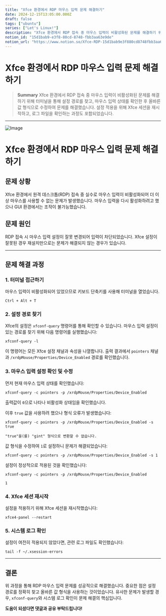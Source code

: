 ```yaml
---
title: "Xfce 환경에서 RDP 마우스 입력 문제 해결하기"
date: 2024-12-15T13:05:00.000Z
draft: false
tags: ["ubuntu"]
series: ["Let's Linux!"]
description: "Xfce 환경에서 RDP 접속 중 마우스 입력이 비활성화된 문제를 해결하기 위해 터미널을 통해 설정 경로를 찾고, 마우스 입력 상태를 확인한 후 올바른 값 형식으로 수정하여 문제를 해결했습니다. 설정 적용을 위해 Xfce 세션을 재시작하고, 로그 파일을 확인하는 과정도 포함되었습니다."
notion_id: "15d1bab9-e3f8-80cd-8748-fbb3aa63e9de"
notion_url: "https://www.notion.so/Xfce-RDP-15d1bab9e3f880cd8748fbb3aa63e9de"
---
```


# Xfce 환경에서 RDP 마우스 입력 문제 해결하기

> **Summary**
> Xfce 환경에서 RDP 접속 중 마우스 입력이 비활성화된 문제를 해결하기 위해 터미널을 통해 설정 경로를 찾고, 마우스 입력 상태를 확인한 후 올바른 값 형식으로 수정하여 문제를 해결했습니다. 설정 적용을 위해 Xfce 세션을 재시작하고, 로그 파일을 확인하는 과정도 포함되었습니다.

---


![Image](https://prod-files-secure.s3.us-west-2.amazonaws.com/09ccd4d5-876c-4bba-bbdf-cc77a0a11257/e91c702e-6c10-4e46-a73d-b573f73e98d4/image.png?X-Amz-Algorithm=AWS4-HMAC-SHA256&X-Amz-Content-Sha256=UNSIGNED-PAYLOAD&X-Amz-Credential=ASIAZI2LB466UX327LSV%2F20250724%2Fus-west-2%2Fs3%2Faws4_request&X-Amz-Date=20250724T115530Z&X-Amz-Expires=3600&X-Amz-Security-Token=IQoJb3JpZ2luX2VjEAMaCXVzLXdlc3QtMiJHMEUCIQDnOSFb6c9SEma7g3zwBg3OmwK3ELrvSGQPTQJraY7SSwIgJ7pyxGZgqJIOphMHK6bWOg8u6MH4u8hLAOwLmTHCaPEq%2FwMILBAAGgw2Mzc0MjMxODM4MDUiDJUcDae92y%2F2F9aqmCrcA9SL%2FmobRNX9atte73nOaGN2coJeE%2BTVAChQih%2B85cR23um%2FFmHuPmlps4JQI%2FzfnW26Ld9j6%2BWxFs%2FoNz1sqrzuluk6CN1cmP9bud08A7ONPNWyB4HMoIwY4wYi9cjYInt5OnS15kZVOLspg6epgjQsKamk5FQibc85h0fvLK%2BwbiM1Hr1M1o6e9JFsnO8srejVuJIffEPZ%2FTW5wByoe%2F21eLyEol2SQ2JP7zpsNOee81EzSCTkDoliLMSRMUQq0mq8Gqhf14Ew8d6Sq3re1Hmg76pKA80BCRnl%2FZXKbecf24dPYi68rQzNRAUSWwxOk3Io%2BXl3feAHUqE0wFQRMzr4X5P6EjP8U9pq5zzXx%2Bce1wKjZbg9qnafsBU4NC1oeC7c%2FqWtX9ZQagWGOYGscG9tYUBUyIVFIwfQh0vtlcTwW82UtkgnsVhm0S5Di5xDff06c0RFVNj49NGZWo1ITZh1dzc3NRVOu%2B2y%2F8k9S3j4qk7HlFgBew4cJcAKzkkaul5zlcqAWXylFyH%2Fx6m9HqxpmftyeNkaoc8Q6sbI0lP1vgsROaDEL6T1l4Q%2BLPM8QznifhvT6Wv5wvzKXBNPw92uhfUI%2FavzCrEsPVAyh7qCQTe2VmdKJndLcFhlMNubiMQGOqUB4X8FG%2Fc%2FjQPuLeAvNZ8aWuXVu%2BId%2B20FiZoErjl7CzRzDkFJ7T4we3Zi0Uo7CuJ6xQWcszryLSXGYqxls%2FpbFxLJNeMC4v0jJ3SJZetVeu0DqKmQGzd%2BCvlYClRRgBsgu7qgz%2BUklUF3b2TWfZ4zMSx28rLwRS%2Ftan6Phz57nahy7jzRGUtg5Wh%2BpqRLQP80m4RBRdQop0E8xkEbMgQCWy5aq3O9&X-Amz-Signature=6c38a4beda55e9eebcd0526df19433e7286bbf8fb856931f3f7dc5c50c632e23&X-Amz-SignedHeaders=host&x-amz-checksum-mode=ENABLED&x-id=GetObject)

# Xfce 환경에서 RDP 마우스 입력 문제 해결하기

## 문제 상황

Xfce 환경에서 원격 데스크톱(RDP) 접속 중 실수로 마우스 입력이 비활성화되어 더 이상 마우스를 사용할 수 없는 문제가 발생했습니다. 마우스 입력을 다시 활성화하려고 했으나 GUI 환경에서는 조작이 불가능했습니다.

## 문제 원인

RDP 접속 시 마우스 입력 설정이 잘못 변경되어 입력이 차단되었습니다. Xfce 설정이 잘못된 경우 재설치만으로는 문제가 해결되지 않는 경우가 있습니다.

---

## 문제 해결 과정

### 1. 터미널 접근하기

마우스 입력이 비활성화되어 있었으므로 키보드 단축키를 사용해 터미널을 열었습니다.

```shell
Ctrl + Alt + T

```

### 2. 설정 경로 찾기

Xfce의 설정은 `xfconf-query` 명령어를 통해 확인할 수 있습니다. 마우스 입력 설정이 있는 경로를 찾기 위해 다음 명령어를 실행했습니다:

```shell
xfconf-query -l

```

이 명령어는 모든 Xfce 설정 채널과 속성을 나열합니다. 출력 결과에서 `pointers` 채널과 `/xrdpMouse/Properties/Device_Enabled` 경로를 확인했습니다.

### 3. 마우스 입력 설정 확인 및 수정

먼저 현재 마우스 입력 상태를 확인했습니다:

```shell
xfconf-query -c pointers -p /xrdpMouse/Properties/Device_Enabled

```

출력값이 `0`으로 나타나 비활성화 상태임을 확인했습니다.

이후 `true` 값을 사용하려 했으나 형식 오류가 발생했습니다:

```shell
xfconf-query -c pointers -p /xrdpMouse/Properties/Device_Enabled -s true

```

```plain text
"true"을(를) "gint" 형식으로 변환할 수 없습니다.

```

값 형식을 수정하여 `1`로 설정하니 문제가 해결되었습니다:

```shell
xfconf-query -c pointers -p /xrdpMouse/Properties/Device_Enabled -s 1

```

설정이 정상적으로 적용된 것을 확인했습니다:

```shell
xfconf-query -c pointers -p /xrdpMouse/Properties/Device_Enabled

```

```plain text
1

```

### 4. Xfce 세션 재시작

설정을 적용하기 위해 Xfce 세션을 재시작했습니다:

```shell
xfce4-panel --restart

```

### 5. 시스템 로그 확인

설정이 여전히 적용되지 않았다면, 관련 로그 파일도 확인했습니다:

```shell
tail -f ~/.xsession-errors

```

---

## 결론

위 과정을 통해 RDP 마우스 입력 문제를 성공적으로 해결했습니다. 중요한 점은 설정 경로를 정확히 찾고 올바른 값 형식을 사용하는 것이었습니다. 유사한 문제가 발생할 경우, `xfconf-query`와 시스템 로그 확인이 문제 해결의 핵심입니다.

**도움이 되셨다면 댓글과 공유 부탁드립니다!**

